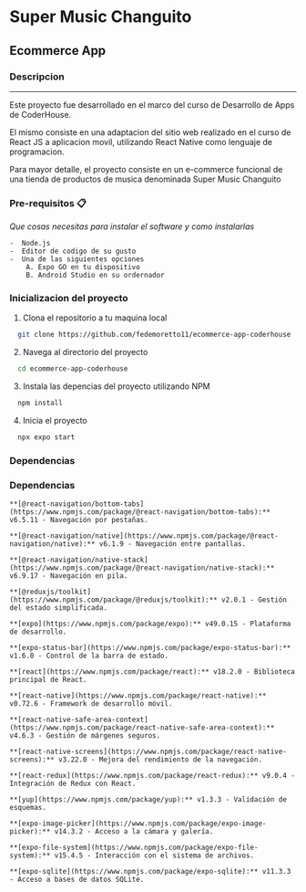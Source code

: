 # Super Music Changuito
## Ecommerce App



### Descripcion

***

Este proyecto fue desarrollado en el marco del curso de Desarrollo de Apps de CoderHouse.  

El mismo consiste en una adaptacion del sitio web realizado en el curso de React JS a aplicacion movil, utilizando React Native como lenguaje de programacion.  

Para mayor detalle, el proyecto consiste en un e-commerce funcional de una tienda de productos de musica denominada Super Music Changuito

### Pre-requisitos 📋

_Que cosas necesitas para instalar el software y como instalarlas_

```
-  Node.js
-  Editor de codigo de su gusto
-  Una de las siguientes opciones
    A. Expo GO en tu dispositivo
    B. Android Studio en su ordernador

```


### Inicializacion del proyecto

1. Clona el repositorio a tu maquina local
  ```bash
    git clone https://github.com/fedemoretto11/ecommerce-app-coderhouse
  ```
2. Navega al directorio del proyecto
  ```bash
    cd ecommerce-app-coderhouse
  ```
3. Instala las depencias del proyecto utilizando NPM
  ```bash
    npm install
  ```
4. Inicia el proyecto
  ```bash
    npx expo start
  ```

### Dependencias

### Dependencias

```
**[@react-navigation/bottom-tabs](https://www.npmjs.com/package/@react-navigation/bottom-tabs):** v6.5.11 - Navegación por pestañas.

**[@react-navigation/native](https://www.npmjs.com/package/@react-navigation/native):** v6.1.9 - Navegación entre pantallas.

**[@react-navigation/native-stack](https://www.npmjs.com/package/@react-navigation/native-stack):** v6.9.17 - Navegación en pila.

**[@reduxjs/toolkit](https://www.npmjs.com/package/@reduxjs/toolkit):** v2.0.1 - Gestión del estado simplificada.

**[expo](https://www.npmjs.com/package/expo):** v49.0.15 - Plataforma de desarrollo.

**[expo-status-bar](https://www.npmjs.com/package/expo-status-bar):** v1.6.0 - Control de la barra de estado.

**[react](https://www.npmjs.com/package/react):** v18.2.0 - Biblioteca principal de React.

**[react-native](https://www.npmjs.com/package/react-native):** v0.72.6 - Framework de desarrollo móvil.

**[react-native-safe-area-context](https://www.npmjs.com/package/react-native-safe-area-context):** v4.6.3 - Gestión de márgenes seguros.

**[react-native-screens](https://www.npmjs.com/package/react-native-screens):** v3.22.0 - Mejora del rendimiento de la navegación.

**[react-redux](https://www.npmjs.com/package/react-redux):** v9.0.4 - Integración de Redux con React.

**[yup](https://www.npmjs.com/package/yup):** v1.3.3 - Validación de esquemas.

**[expo-image-picker](https://www.npmjs.com/package/expo-image-picker):** v14.3.2 - Acceso a la cámara y galería.

**[expo-file-system](https://www.npmjs.com/package/expo-file-system):** v15.4.5 - Interacción con el sistema de archivos.

**[expo-sqlite](https://www.npmjs.com/package/expo-sqlite):** v11.3.3 - Acceso a bases de datos SQLite.
```
